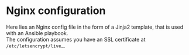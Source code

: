 # Nginx configuration

Here lies an Nginx config file in the form of a Jinja2 template, that is used with an Ansible playbook.  
The configuration assumes you have an SSL certificate at `/etc/letsencrypt/live…`.
